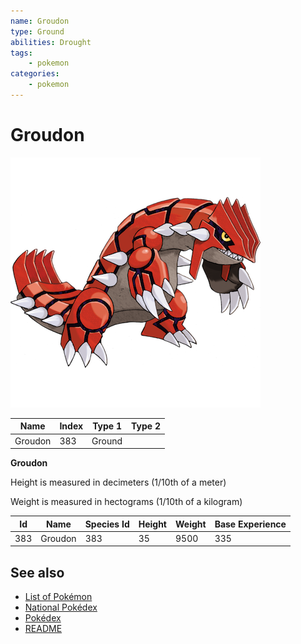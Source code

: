 ```yaml
---
name: Groudon
type: Ground
abilities: Drought
tags:
    - pokemon
categories:
    - pokemon
---
```


# Groudon


![Groudon](images/383.png)

| **Name** | **Index** | **Type 1** | **Type 2** |
|----|----|----|----|
| Groudon | 383 | Ground  |  |

**Groudon** 


Height is measured in decimeters (1/10th of a meter)

Weight is measured in hectograms (1/10th of a kilogram)

| **Id** | **Name** | **Species Id** | **Height** | **Weight** | **Base Experience** |
|--------|----------|----------------|------------|------------|---------------------|
| 383 | Groudon | 383 | 35 | 9500 | 335 |


## See also

- [List of Pokémon](../pokemon.md)
- [National Pokédex](../national_pokedex.md)
- [Pokédex](../pokedex.md)
- [README](../README.md)
